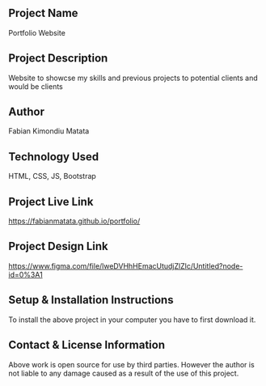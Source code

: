 ## Project Name
Portfolio Website

## Project Description
Website to showcse my skills and previous projects to potential clients and would be clients

## Author
Fabian Kimondiu Matata

## Technology Used
HTML, CSS, JS, Bootstrap

## Project Live Link
https://fabianmatata.github.io/portfolio/
## Project Design Link
https://www.figma.com/file/lweDVHhHEmacUtudjZlZlc/Untitled?node-id=0%3A1

## Setup & Installation Instructions
To install the above project in your computer you have to first download it.

## Contact & License Information
Above work is open source for use by third parties.
However the author is not liable to any damage caused as a result of the use of this project.
